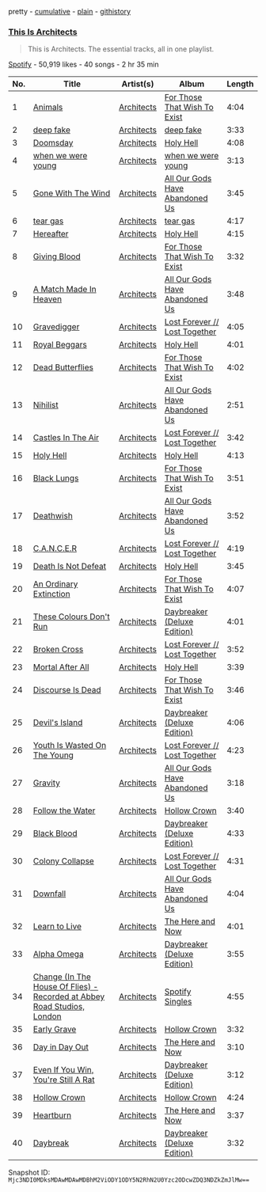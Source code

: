 pretty - [cumulative](/playlists/cumulative/37i9dQZF1DZ06evO2kuq2c.md) - [plain](/playlists/plain/37i9dQZF1DZ06evO2kuq2c) - [githistory](https://github.githistory.xyz/mackorone/spotify-playlist-archive/blob/main/playlists/plain/37i9dQZF1DZ06evO2kuq2c)

### [This Is Architects](https://open.spotify.com/playlist/37i9dQZF1DZ06evO2kuq2c)

> This is Architects\. The essential tracks, all in one playlist.

[Spotify](https://open.spotify.com/user/spotify) - 50,919 likes - 40 songs - 2 hr 35 min

| No. | Title | Artist(s) | Album | Length |
|---|---|---|---|---|
| 1 | [Animals](https://open.spotify.com/track/5ofoB8PFmocBXFBEWVb6Vz) | [Architects](https://open.spotify.com/artist/3ZztVuWxHzNpl0THurTFCv) | [For Those That Wish To Exist](https://open.spotify.com/album/7qemUq4n71awwVPOaX7jw4) | 4:04 |
| 2 | [deep fake](https://open.spotify.com/track/1I3EjtaIQz2zzDE1aeiUEz) | [Architects](https://open.spotify.com/artist/3ZztVuWxHzNpl0THurTFCv) | [deep fake](https://open.spotify.com/album/4JwL8PccOelOQpqspai7uF) | 3:33 |
| 3 | [Doomsday](https://open.spotify.com/track/75R95k0ICuZBFVEjBauOtt) | [Architects](https://open.spotify.com/artist/3ZztVuWxHzNpl0THurTFCv) | [Holy Hell](https://open.spotify.com/album/3gh9LlHXtUEPkqsWj60Qy7) | 4:08 |
| 4 | [when we were young](https://open.spotify.com/track/5wTfzzRW8ddRdgW2kASbox) | [Architects](https://open.spotify.com/artist/3ZztVuWxHzNpl0THurTFCv) | [when we were young](https://open.spotify.com/album/2ZGOqvkbQFLEayRqXxGjc9) | 3:13 |
| 5 | [Gone With The Wind](https://open.spotify.com/track/6w9PFIfsLZvzo09nfmqjxQ) | [Architects](https://open.spotify.com/artist/3ZztVuWxHzNpl0THurTFCv) | [All Our Gods Have Abandoned Us](https://open.spotify.com/album/2NJMu78M8xVy2NAxicD1so) | 3:45 |
| 6 | [tear gas](https://open.spotify.com/track/2PIMvIwLS16zr5EBYss3pF) | [Architects](https://open.spotify.com/artist/3ZztVuWxHzNpl0THurTFCv) | [tear gas](https://open.spotify.com/album/7asPDnAVvFjretbhS9kXaL) | 4:17 |
| 7 | [Hereafter](https://open.spotify.com/track/3VGheGbJrEnGvwteXNBDNt) | [Architects](https://open.spotify.com/artist/3ZztVuWxHzNpl0THurTFCv) | [Holy Hell](https://open.spotify.com/album/3gh9LlHXtUEPkqsWj60Qy7) | 4:15 |
| 8 | [Giving Blood](https://open.spotify.com/track/5OVb8VkoO9ZYG64ngOPZpW) | [Architects](https://open.spotify.com/artist/3ZztVuWxHzNpl0THurTFCv) | [For Those That Wish To Exist](https://open.spotify.com/album/7qemUq4n71awwVPOaX7jw4) | 3:32 |
| 9 | [A Match Made In Heaven](https://open.spotify.com/track/5QDDmrz819WmzBeQHZNhor) | [Architects](https://open.spotify.com/artist/3ZztVuWxHzNpl0THurTFCv) | [All Our Gods Have Abandoned Us](https://open.spotify.com/album/2NJMu78M8xVy2NAxicD1so) | 3:48 |
| 10 | [Gravedigger](https://open.spotify.com/track/6n5njQ1hPrRVjBtlYNQtgu) | [Architects](https://open.spotify.com/artist/3ZztVuWxHzNpl0THurTFCv) | [Lost Forever // Lost Together](https://open.spotify.com/album/1j8JsxOsu9e0ChyFO5KOpc) | 4:05 |
| 11 | [Royal Beggars](https://open.spotify.com/track/50xyeJL2Hs9FDgtI1ROeB0) | [Architects](https://open.spotify.com/artist/3ZztVuWxHzNpl0THurTFCv) | [Holy Hell](https://open.spotify.com/album/3gh9LlHXtUEPkqsWj60Qy7) | 4:01 |
| 12 | [Dead Butterflies](https://open.spotify.com/track/2XdcUAsMCuNMaWLmXIhdjW) | [Architects](https://open.spotify.com/artist/3ZztVuWxHzNpl0THurTFCv) | [For Those That Wish To Exist](https://open.spotify.com/album/7qemUq4n71awwVPOaX7jw4) | 4:02 |
| 13 | [Nihilist](https://open.spotify.com/track/0LnNkDzIGaYKCvGbe5N9Wo) | [Architects](https://open.spotify.com/artist/3ZztVuWxHzNpl0THurTFCv) | [All Our Gods Have Abandoned Us](https://open.spotify.com/album/2NJMu78M8xVy2NAxicD1so) | 2:51 |
| 14 | [Castles In The Air](https://open.spotify.com/track/1UNG4xf1SxhDE62c8vPCwR) | [Architects](https://open.spotify.com/artist/3ZztVuWxHzNpl0THurTFCv) | [Lost Forever // Lost Together](https://open.spotify.com/album/1j8JsxOsu9e0ChyFO5KOpc) | 3:42 |
| 15 | [Holy Hell](https://open.spotify.com/track/7z3Q4j4HJDSOZtbR5rbYdG) | [Architects](https://open.spotify.com/artist/3ZztVuWxHzNpl0THurTFCv) | [Holy Hell](https://open.spotify.com/album/3gh9LlHXtUEPkqsWj60Qy7) | 4:13 |
| 16 | [Black Lungs](https://open.spotify.com/track/06BRkkaJsqM9i6VZKDvUlK) | [Architects](https://open.spotify.com/artist/3ZztVuWxHzNpl0THurTFCv) | [For Those That Wish To Exist](https://open.spotify.com/album/7qemUq4n71awwVPOaX7jw4) | 3:51 |
| 17 | [Deathwish](https://open.spotify.com/track/0yu9zBW2iUBUodH8Rad5Tz) | [Architects](https://open.spotify.com/artist/3ZztVuWxHzNpl0THurTFCv) | [All Our Gods Have Abandoned Us](https://open.spotify.com/album/2NJMu78M8xVy2NAxicD1so) | 3:52 |
| 18 | [C.A.N.C.E.R](https://open.spotify.com/track/0MyPqVDidAoYEpmGl5VHGW) | [Architects](https://open.spotify.com/artist/3ZztVuWxHzNpl0THurTFCv) | [Lost Forever // Lost Together](https://open.spotify.com/album/1j8JsxOsu9e0ChyFO5KOpc) | 4:19 |
| 19 | [Death Is Not Defeat](https://open.spotify.com/track/7xpfgUe2sxoBx7CFygbTPg) | [Architects](https://open.spotify.com/artist/3ZztVuWxHzNpl0THurTFCv) | [Holy Hell](https://open.spotify.com/album/3gh9LlHXtUEPkqsWj60Qy7) | 3:45 |
| 20 | [An Ordinary Extinction](https://open.spotify.com/track/1a3ght71qSYa6wBFmmmTE2) | [Architects](https://open.spotify.com/artist/3ZztVuWxHzNpl0THurTFCv) | [For Those That Wish To Exist](https://open.spotify.com/album/7qemUq4n71awwVPOaX7jw4) | 4:07 |
| 21 | [These Colours Don't Run](https://open.spotify.com/track/564qvXssjJM1BkMm4FgPzA) | [Architects](https://open.spotify.com/artist/3ZztVuWxHzNpl0THurTFCv) | [Daybreaker \(Deluxe Edition\)](https://open.spotify.com/album/6rvoCczjq9prDGSoxQr1Xq) | 4:01 |
| 22 | [Broken Cross](https://open.spotify.com/track/4b7oCl6v6kyH10igobXEuy) | [Architects](https://open.spotify.com/artist/3ZztVuWxHzNpl0THurTFCv) | [Lost Forever // Lost Together](https://open.spotify.com/album/1j8JsxOsu9e0ChyFO5KOpc) | 3:52 |
| 23 | [Mortal After All](https://open.spotify.com/track/1rMGbnh7zWGs8ME0mbuVai) | [Architects](https://open.spotify.com/artist/3ZztVuWxHzNpl0THurTFCv) | [Holy Hell](https://open.spotify.com/album/3gh9LlHXtUEPkqsWj60Qy7) | 3:39 |
| 24 | [Discourse Is Dead](https://open.spotify.com/track/3XFqW9PbzMBy6wV06egJQ2) | [Architects](https://open.spotify.com/artist/3ZztVuWxHzNpl0THurTFCv) | [For Those That Wish To Exist](https://open.spotify.com/album/7qemUq4n71awwVPOaX7jw4) | 3:46 |
| 25 | [Devil's Island](https://open.spotify.com/track/7E72zJebtIL3QHjXZOBk3d) | [Architects](https://open.spotify.com/artist/3ZztVuWxHzNpl0THurTFCv) | [Daybreaker \(Deluxe Edition\)](https://open.spotify.com/album/6rvoCczjq9prDGSoxQr1Xq) | 4:06 |
| 26 | [Youth Is Wasted On The Young](https://open.spotify.com/track/1tEV2ayPBqNLBkZxjLGRDE) | [Architects](https://open.spotify.com/artist/3ZztVuWxHzNpl0THurTFCv) | [Lost Forever // Lost Together](https://open.spotify.com/album/1j8JsxOsu9e0ChyFO5KOpc) | 4:23 |
| 27 | [Gravity](https://open.spotify.com/track/2oawNCxcTGKXlCtO6qSbdg) | [Architects](https://open.spotify.com/artist/3ZztVuWxHzNpl0THurTFCv) | [All Our Gods Have Abandoned Us](https://open.spotify.com/album/2NJMu78M8xVy2NAxicD1so) | 3:18 |
| 28 | [Follow the Water](https://open.spotify.com/track/4rN2FZNAj7u9r2PqL8u2js) | [Architects](https://open.spotify.com/artist/3ZztVuWxHzNpl0THurTFCv) | [Hollow Crown](https://open.spotify.com/album/168nXS5Ri1MIdQh9NIECnz) | 3:40 |
| 29 | [Black Blood](https://open.spotify.com/track/3zW2l6tss1kIZDj73CtJx6) | [Architects](https://open.spotify.com/artist/3ZztVuWxHzNpl0THurTFCv) | [Daybreaker \(Deluxe Edition\)](https://open.spotify.com/album/6rvoCczjq9prDGSoxQr1Xq) | 4:33 |
| 30 | [Colony Collapse](https://open.spotify.com/track/3nRmk2LJq3bTacynhGmAUW) | [Architects](https://open.spotify.com/artist/3ZztVuWxHzNpl0THurTFCv) | [Lost Forever // Lost Together](https://open.spotify.com/album/1j8JsxOsu9e0ChyFO5KOpc) | 4:31 |
| 31 | [Downfall](https://open.spotify.com/track/00qcVGqRxXM74x98mB6VXy) | [Architects](https://open.spotify.com/artist/3ZztVuWxHzNpl0THurTFCv) | [All Our Gods Have Abandoned Us](https://open.spotify.com/album/2NJMu78M8xVy2NAxicD1so) | 4:04 |
| 32 | [Learn to Live](https://open.spotify.com/track/65a0TZb4oPjLeeuD1BAK1L) | [Architects](https://open.spotify.com/artist/3ZztVuWxHzNpl0THurTFCv) | [The Here and Now](https://open.spotify.com/album/7EiIIwSiYBkaq741bL6Se3) | 4:01 |
| 33 | [Alpha Omega](https://open.spotify.com/track/4Upj7Dz6tu1HBeIZfziOlE) | [Architects](https://open.spotify.com/artist/3ZztVuWxHzNpl0THurTFCv) | [Daybreaker \(Deluxe Edition\)](https://open.spotify.com/album/6rvoCczjq9prDGSoxQr1Xq) | 3:55 |
| 34 | [Change \(In The House Of Flies\) \- Recorded at Abbey Road Studios, London](https://open.spotify.com/track/0DFMMdvzwHhvTXVQs26mA0) | [Architects](https://open.spotify.com/artist/3ZztVuWxHzNpl0THurTFCv) | [Spotify Singles](https://open.spotify.com/album/2jPjaTdyhWQ3dEa7NQXJui) | 4:55 |
| 35 | [Early Grave](https://open.spotify.com/track/4soE6F9djLRl3OwQyKd3p2) | [Architects](https://open.spotify.com/artist/3ZztVuWxHzNpl0THurTFCv) | [Hollow Crown](https://open.spotify.com/album/168nXS5Ri1MIdQh9NIECnz) | 3:32 |
| 36 | [Day in Day Out](https://open.spotify.com/track/53GxYXHHRJG6Sj6U74mJ8H) | [Architects](https://open.spotify.com/artist/3ZztVuWxHzNpl0THurTFCv) | [The Here and Now](https://open.spotify.com/album/7EiIIwSiYBkaq741bL6Se3) | 3:10 |
| 37 | [Even If You Win, You're Still A Rat](https://open.spotify.com/track/1YSmJJ1RRy9pOGgZHwyvhW) | [Architects](https://open.spotify.com/artist/3ZztVuWxHzNpl0THurTFCv) | [Daybreaker \(Deluxe Edition\)](https://open.spotify.com/album/6rvoCczjq9prDGSoxQr1Xq) | 3:12 |
| 38 | [Hollow Crown](https://open.spotify.com/track/5XAfYEX55FPFf5j41BuyeX) | [Architects](https://open.spotify.com/artist/3ZztVuWxHzNpl0THurTFCv) | [Hollow Crown](https://open.spotify.com/album/168nXS5Ri1MIdQh9NIECnz) | 4:24 |
| 39 | [Heartburn](https://open.spotify.com/track/7zWpt2cSbTHyjTdWY805Vz) | [Architects](https://open.spotify.com/artist/3ZztVuWxHzNpl0THurTFCv) | [The Here and Now](https://open.spotify.com/album/7EiIIwSiYBkaq741bL6Se3) | 3:37 |
| 40 | [Daybreak](https://open.spotify.com/track/1ARkHSVKsDO1RWu2vedbpm) | [Architects](https://open.spotify.com/artist/3ZztVuWxHzNpl0THurTFCv) | [Daybreaker \(Deluxe Edition\)](https://open.spotify.com/album/6rvoCczjq9prDGSoxQr1Xq) | 3:32 |

Snapshot ID: `Mjc3NDI0MDksMDAwMDAwMDBhM2ViODY1ODY5N2RhN2U0Yzc2ODcwZDQ3NDZkZmJlMw==`
